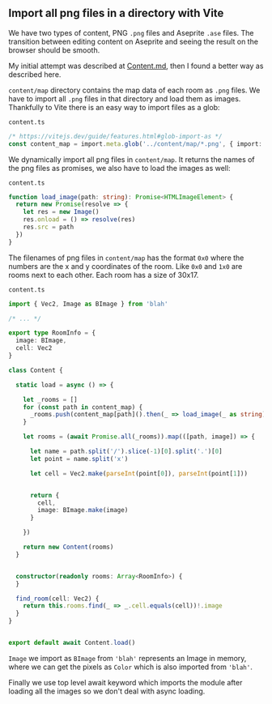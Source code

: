 ## Import all png files in a directory with Vite

We have two types of content, PNG `.png` files and Aseprite `.ase` files. The transition between editing content on Aseprite and seeing the result on the browser should be smooth.

My initial attempt was described at [Content.md](Content.md), then I found a better way as described here.

`content/map` directory contains the map data of each room as `.png` files. We have to import all `.png` files in that directory and load them as images. Thankfully to Vite there is an easy way to import files as a glob:


`content.ts`
```ts
/* https://vitejs.dev/guide/features.html#glob-import-as */
const content_map = import.meta.glob('../content/map/*.png', { import: 'default' })

```

We dynamically import all png files in `content/map`. It returns the names of the png files as promises, we also have to load the images as well:

`content.ts`
```ts
function load_image(path: string): Promise<HTMLImageElement> {
  return new Promise(resolve => {
    let res = new Image()
    res.onload = () => resolve(res)
    res.src = path
  })
}

```

The filenames of png files in `content/map` has the format `0x0` where the numbers are the x and y coordinates of the room. Like `0x0` and `1x0` are rooms next to each other. Each room has a size of 30x17.

`content.ts`
```ts
import { Vec2, Image as BImage } from 'blah'

/* ... */

export type RoomInfo = {
  image: BImage,
  cell: Vec2
}

class Content {

  static load = async () => {

    let _rooms = []
    for (const path in content_map) {
      _rooms.push(content_map[path]().then(_ => load_image(_ as string)).then(_ => [path, _] as [string, HTMLImageElement]))
    }

    let rooms = (await Promise.all(_rooms)).map(([path, image]) => {

      let name = path.split('/').slice(-1)[0].split('.')[0]
      let point = name.split('x')

      let cell = Vec2.make(parseInt(point[0]), parseInt(point[1]))


      return {
        cell,
        image: BImage.make(image)
      }

    })

    return new Content(rooms)
  }


  constructor(readonly rooms: Array<RoomInfo>) {
  }

  find_room(cell: Vec2) {
    return this.rooms.find(_ => _.cell.equals(cell))!.image
  }
}


export default await Content.load()

```


`Image` we import as `BImage` from `'blah'` represents an Image in memory, where we can get the pixels as `Color` which is also imported from `'blah'`.

Finally we use top level await keyword which imports the module after loading all the images so we don't deal with async loading.
